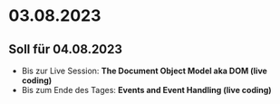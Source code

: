# 03.08.2023

## Soll für 04.08.2023
- Bis zur Live Session: **The Document Object Model aka DOM (live coding)**
- Bis zum Ende des Tages: **Events and Event Handling (live coding)**